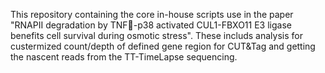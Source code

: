 This repository containing the core in-house scripts use in the paper "RNAPII degradation by TNF-p38 activated CUL1-FBXO11 E3 ligase benefits cell survival during osmotic stress". These includs analysis for custermized count/depth of defined gene region for CUT&Tag and getting the nascent reads from the TT-TimeLapse sequencing.
